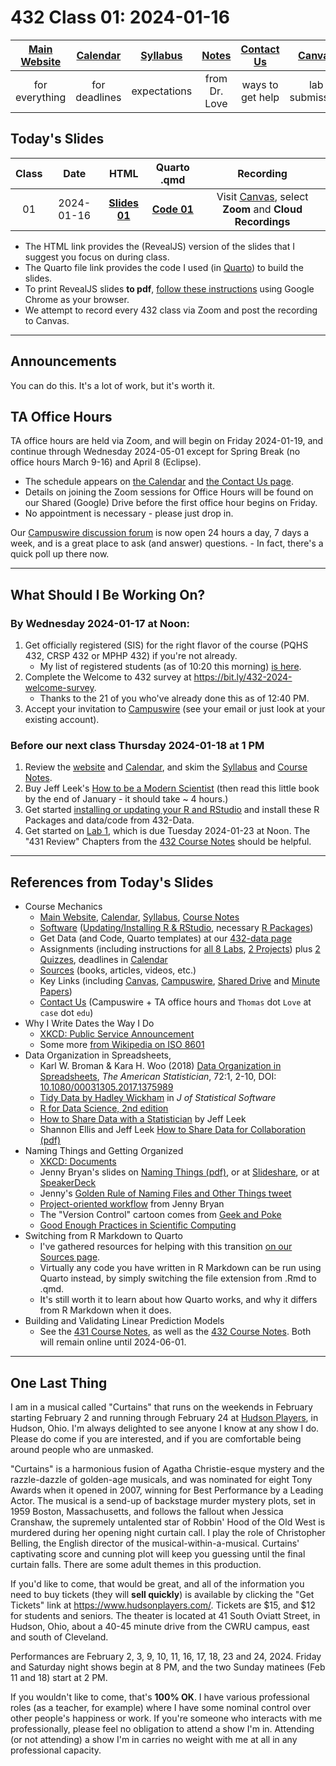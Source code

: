 # 432 Class 01: 2024-01-16

[Main Website](https://thomaselove.github.io/432-2024/) | [Calendar](https://thomaselove.github.io/432-2024/calendar.html) | [Syllabus](https://thomaselove.github.io/432-syllabus-2024/) | [Notes](https://thomaselove.github.io/432-notes/) | [Contact Us](https://thomaselove.github.io/432-2024/contact.html) | [Canvas](https://canvas.case.edu) | [Data and Code](https://github.com/THOMASELOVE/432-data) | [Sources](https://github.com/THOMASELOVE/432-classes-2024/tree/main/sources)
:-----------: | :--------------: | :----------: | :---------: | :-------------: | :-----------: | :------------: |:------:
for everything | for deadlines | expectations | from Dr. Love | ways to get help | lab submission | for downloads | to read

## Today's Slides

Class | Date | HTML | Quarto .qmd | Recording
:---: | :--------: | :------: | :------: | :-------------:
01 | 2024-01-16 | **[Slides 01](https://thomaselove.github.io/432-slides-2024/slides01.html)** | **[Code 01](https://github.com/THOMASELOVE/432-slides-2024/blob/main/slides01.qmd)** | Visit [Canvas](https://canvas.case.edu/), select **Zoom** and **Cloud Recordings**

- The HTML link provides the (RevealJS) version of the slides that I suggest you focus on during class.
- The Quarto file link provides the code I used (in [Quarto](https://quarto.org/)) to build the slides.
- To print RevealJS slides **to pdf**, [follow these instructions](https://quarto.org/docs/presentations/revealjs/presenting.html#print-to-pdf) using Google Chrome as your browser.
- We attempt to record every 432 class via Zoom and post the recording to Canvas.

---

## Announcements
 
You can do this. It's a lot of work, but it's worth it.

## TA Office Hours

TA office hours are held via Zoom, and will begin on Friday 2024-01-19, and continue through Wednesday 2024-05-01 except for Spring Break (no office hours March 9-16) and April 8 (Eclipse).

- The schedule appears on [the Calendar](https://thomaselove.github.io/432-2024/calendar.html) and [the Contact Us page](https://thomaselove.github.io/432-2024/contact.html). 
- Details on joining the Zoom sessions for Office Hours will be found on our Shared (Google) Drive before the first office hour begins on Friday.
- No appointment is necessary - please just drop in.

Our [Campuswire discussion forum](https://campuswire.com/) is now open 24 hours a day, 7 days a week, and is a great place to ask (and answer) questions.
    - In fact, there's a quick poll up there now.

---

## What Should I Be Working On?

### By Wednesday 2024-01-17 at Noon:

1. Get officially registered (SIS) for the right flavor of the course (PQHS 432, CRSP 432 or MPHP 432) if you're not already.
    - My list of registered students (as of 10:20 this morning) [is here](registered.md).
2. Complete the Welcome to 432 survey at <https://bit.ly/432-2024-welcome-survey>.
    - Thanks to the 21 of you who've already done this as of 12:40 PM.
3. Accept your invitation to [Campuswire](https://campuswire.com/) (see your email or just look at your existing account).

### Before our next class Thursday 2024-01-18 at 1 PM

1. Review the [website](https://thomaselove.github.io/432-2024/) and [Calendar](https://thomaselove.github.io/432-2024/calendar.html), and skim the [Syllabus](https://thomaselove.github.io/432-syllabus-2024/) and [Course Notes](https://thomaselove.github.io/432-notes/).
2. Buy Jeff Leek's [How to be a Modern Scientist](https://leanpub.com/modernscientist) (then read this little book by the end of January - it should take ~ 4 hours.)
3. Get started [installing or updating your R and RStudio](https://thomaselove.github.io/432-2024/software.html) and install these R Packages and data/code from 432-Data.
4. Get started on [Lab 1](https://thomaselove.github.io/432-2024/lab1.html), which is due Tuesday 2024-01-23 at Noon. The "431 Review" Chapters from the [432 Course Notes](https://thomaselove.github.io/432-notes/) should be helpful.

---

## References from Today's Slides

- Course Mechanics
    - [Main Website](https://thomaselove.github.io/432-2024/), [Calendar](https://thomaselove.github.io/432-2024/calendar.html), [Syllabus](https://thomaselove.github.io/432-syllabus-2024/), [Course Notes](https://thomaselove.github.io/432-notes/)
    - [Software](https://thomaselove.github.io/432-2024/software.html) ([Updating/Installing R & RStudio](https://thomaselove.github.io/432-2024/software.html#installing-r-and-rstudio), necessary [R Packages](https://thomaselove.github.io/432-2024/software.html#r-packages-to-install))
    - Get Data (and Code, Quarto templates) at our [432-data page](https://github.com/THOMASELOVE/432-data)
    - Assignments (including instructions for [all 8 Labs](https://thomaselove.github.io/432-2024/lab1.html), [2 Projects](https://thomaselove.github.io/432-2024/projA.html)) plus [2 Quizzes](https://thomaselove.github.io/432-2024/quiz1.html), deadlines in [Calendar](https://thomaselove.github.io/432-2024/calendar.html)
    - [Sources](https://github.com/THOMASELOVE/432-sources) (books, articles, videos, etc.)
    - Key Links (including [Canvas](https://canvas.case.edu/), [Campuswire](https://campuswire.com/), [Shared Drive](https://docs.google.com/document/d/1APMyDFUan1jQJPnNxq-_edE4IDpa-djbxCU0KdNfgFk/edit?usp=sharing) and [Minute Papers](https://github.com/THOMASELOVE/432-minute-2024))
    - [Contact Us](https://thomaselove.github.io/432-2024/contact.html) (Campuswire + TA office hours and `Thomas` dot `Love` at `case` dot `edu`)
- Why I Write Dates the Way I Do
    - [XKCD: Public Service Announcement](https://xkcd.com/1179/)
    - Some more [from Wikipedia on ISO 8601](https://en.wikipedia.org/wiki/ISO_8601)
- Data Organization in Spreadsheets, 
    - Karl W. Broman & Kara H. Woo (2018) [Data Organization in Spreadsheets]([pdf/Broman_and_Woo_2018_Data_Organization_in_Spreadsheets.pdf](https://github.com/THOMASELOVE/432-sources/pdf/Broman_and_Woo_2018_Data_Organization_in_Spreadsheets.pdf)), *The American Statistician*, 72:1, 2-10, DOI: [10.1080/00031305.2017.1375989](https://doi.org/10.1080/00031305.2017.1375989)
    - [Tidy Data by Hadley Wickham](https://www.jstatsoft.org/article/view/v059i10) in *J of Statistical Software*
    - [R for Data Science, 2nd edition](https://r4ds.hadley.nz/)
    - [How to Share Data with a Statistician](https://github.com/jtleek/datasharing) by Jeff Leek
    - Shannon Ellis and Jeff Leek [How to Share Data for Collaboration (pdf)](https://peerj.com/preprints/3139v5.pdf)
- Naming Things and Getting Organized
    - [XKCD: Documents](https://xkcd.com/1459/)
    - Jenny Bryan's slides on [Naming Things (pdf)](http://www2.stat.duke.edu/~rcs46/lectures_2015/01-markdown-git/slides/naming-slides/naming-slides.pdf), or at [Slideshare](https://www.slideshare.net/milkers/naming-things), or at [SpeakerDeck](https://speakerdeck.com/jennybc/how-to-name-files)
    - Jenny's [Golden Rule of Naming Files and Other Things tweet](https://twitter.com/jennybryan/status/807805087544328192?lang=en)
    - [Project-oriented workflow](https://www.tidyverse.org/blog/2017/12/workflow-vs-script/) from Jenny Bryan
    - The "Version Control" cartoon comes from [Geek and Poke](https://geek-and-poke.com/)
    - [Good Enough Practices in Scientific Computing](http://bit.ly/good-enuff)
- Switching from R Markdown to Quarto
    - I've gathered resources for helping with this transition [on our Sources page](https://github.com/THOMASELOVE/432-sources).
    - Virtually any code you have written in R Markdown can be run using Quarto instead, by simply switching the file extension from .Rmd to .qmd.
    - It's still worth it to learn about how Quarto works, and why it differs from R Markdown when it does.
- Building and Validating Linear Prediction Models
    - See the [431 Course Notes](https://thomaselove.github.io/431-notes/), as well as the [432 Course Notes](https://thomaselove.github.io/432-notes/). Both will remain online until 2024-06-01.

---

## One Last Thing

I am in a musical called "Curtains" that runs on the weekends in February starting February 2 and running through February 24 at [Hudson Players](https://www.hudsonplayers.com/now-playing), in Hudson, Ohio. I'm always delighted to see anyone I know at any show I do. Please do come if you are interested, and if you are comfortable being around people who are unmasked. 

"Curtains" is a harmonious fusion of Agatha Christie-esque mystery and the razzle-dazzle of golden-age musicals, and was nominated for eight Tony Awards when it opened in 2007, winning for Best Performance by a Leading Actor. The musical is a send-up of backstage murder mystery plots, set in 1959 Boston, Massachusetts, and follows the fallout when Jessica Cranshaw, the supremely untalented star of Robbin' Hood of the Old West is murdered during her opening night curtain call. I play the role of Christopher Belling, the English director of the musical-within-a-musical. Curtains' captivating score and cunning plot will keep you guessing until the final curtain falls. There are some adult themes in this production.

If you'd like to come, that would be great, and all of the information you need to buy tickets (they will **sell quickly**) is available by clicking the "Get Tickets" link at <https://www.hudsonplayers.com/>. Tickets are $15, and $12 for students and seniors. The theater is located at 41 South Oviatt Street, in Hudson, Ohio, about a 40-45 minute drive from the CWRU campus, east and south of Cleveland.

Performances are February 2, 3, 9, 10, 11, 16, 17, 18, 23 and 24, 2024. Friday and Saturday night shows begin at 8 PM, and the two Sunday matinees (Feb 11 and 18) start at 2 PM.

If you wouldn't like to come, that's **100% OK**. I have various professional roles (as a teacher, for example) where I have some nominal control over other people's happiness or work. If you're someone who interacts with me professionally, please feel no obligation to attend a show I'm in. Attending (or not attending) a show I'm in carries no weight with me at all in any professional capacity.
